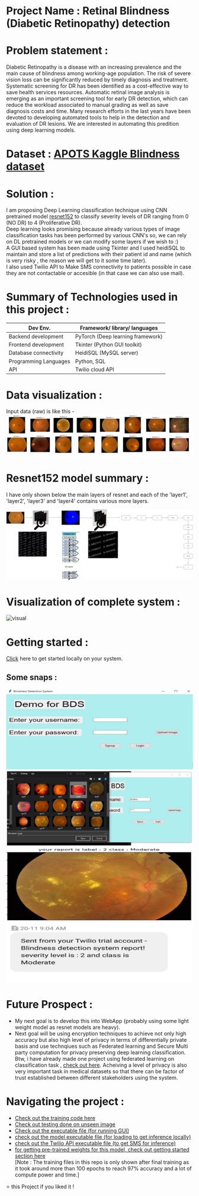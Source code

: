 # Project Name : Retinal Blindness (Diabetic Retinopathy) detection   

# Problem statement :    
Diabetic Retinopathy is a disease with an increasing prevalence and the main cause of blindness among working-age population. The risk of severe vision loss can be significantly reduced by timely diagnosis and treatment. Systematic screening for DR has been identified as a cost-effective way to save health services resources. Automatic retinal image analysis is emerging as an important screening tool for early DR detection, which can reduce the workload associated to manual grading as well as save diagnosis costs and time. Many research efforts in the last years have been devoted to developing automated tools to help in the detection and evaluation of DR lesions.
We are interested in automating this predition using deep learning models.

# Dataset : [APOTS Kaggle Blindness dataset](https://www.kaggle.com/c/aptos2019-blindness-detection)      

# Solution :   
I am proposing Deep Learning classification technique using CNN pretrained model [resnet152](https://github.com/pytorch/vision/blob/master/torchvision/models/resnet.py) to classify severity levels of DR ranging from 0 (NO DR) to 4 (Proliferative DR).    
Deep learning looks promising because already various types of image classification tasks has been performed by various CNN's so, we can rely on DL pretrained models or we can modify some layers if we wish to :)    
A GUI based system has been made using Tkinter and I used heidiSQL to maintain and store a list of predictions with their patient id and name (which is very risky , the reason we will get to it some time later).   
I also used Twilio API to Make SMS connectivity to patients possible in case they are not contactable or accesible (in that case we can also use mail).       

# Summary of Technologies used in this project :       
| Dev Env. | Framework/ library/ languages |
| ------------- | ------------- |
| Backend development  | PyTorch (Deep learning framework) |
| Frontend development | Tkinter (Python GUI toolkit) |
| Database connectivity | HeidiSQL (MySQL server) |
| Programming Languages | Python, SQL |
| API | Twilio cloud API|      

# Data visualization :     
Input data (raw) is like this -     
![visual1](images/visual1.JPG)

# Resnet152 model summary :     
I have only shown below the main layers of resnet and each of the 'layer1', 'layer2', 'layer3' and 'layer4' contains various more layers.      

![mat](images/mat.png)    

# Visualization of complete system :    
![visual](images/vis.gif)    


# Getting started :       
[Click](https://github.com/souravs17031999/Retinal_blindness_detection_Pytorch/blob/master/GettingStarted.md) here to get started locally on your system.

## Some snaps :     
![images/gui1.JPG](images/gui1.JPG)
![images/gui2.JPG](images/gui2.JPG)
![images/gui3.JPG](images/gui3.JPG)
![images/sms.JPG](images/sms.JPG)       

 
 # Future Prospect :    
 * My next goal is to develop this into WebApp (probably using some light weight model as resnet models are heavy).   
 * Next goal will be using encryption techniques to achieve not only high accuracy but also high level of privacy in terms of differentially private basis and use technqiues such as Federated learning and Secure Multi party computation for privacy preserving deep learning classification.
 Btw, i have already made one project using federated learning on classification task , [check out here](https://github.com/souravs17031999/Federatedencryption-showcase).
 Acheiving a level of privacy is also very important task in medical datasets so that there can be factor of trust established between different stakeholders using the system.   
 
 
# Navigating the project :  
* [Check out the training code here](https://github.com/souravs17031999/Retinal_blindness_detection_Pytorch/blob/master/training.ipynb)  
* [Check out testing done on unseen image](https://github.com/souravs17031999/Retinal_blindness_detection_Pytorch/blob/master/Single_test_inference.ipynb)    
* [Check out the executable file (for running GUI)](https://github.com/souravs17031999/Retinal_blindness_detection_Pytorch/blob/master/blindness.py)    
* [check out the model executable file (for loading to get inference locally)](https://github.com/souravs17031999/Retinal_blindness_detection_Pytorch/blob/master/model.py)    
* [check out the Twilio API executable file (to get SMS for inference)](https://github.com/souravs17031999/Retinal_blindness_detection_Pytorch/blob/master/send_sms.py)
* [for getting pre-trained weights for this model, check out getting started section here](https://github.com/souravs17031999/Retinal_blindness_detection_Pytorch/blob/master/GettingStarted.md)      
[Note : The training files in this repo is only shown after final training as it took around more than 100 epochs to reach 97% accuracy and a lot of compute power and time.]     


⭐️ this Project if you liked it !
